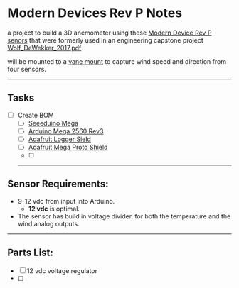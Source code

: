 # Modern Devices Rev P Notes

a project to build a 3D anemometer using these [Modern Device Rev P senors](https://moderndevice.com/product/wind-sensor-rev-p/) that were formerly used in an engineering capstone project [Wolf_DeWekker_2017.pdf](https://github.com/DeWekker-Lab/ModernDevices-RevP/blob/master/Wolf_DeWekker_2017.pdf)

will be mounted to a [vane mount](https://kestrelmeters.com/products/kestrel-rotating-vane-mount-carry-case-for-5000-series-1) to capture wind speed and direction from four sensors.

* * *

## Tasks
- [ ] Create BOM
	- [ ] [Seeeduino Mega](https://wiki.seeedstudio.com/Seeeduino_Mega/)
	- [ ] [Arduino Mega 2560 Rev3](https://store.arduino.cc/usa/mega-2560-r3)
	- [ ] [Adafruit Logger Sield](https://learn.adafruit.com/adafruit-data-logger-shield/overview)
	- [ ] [Adafruit Mega Proto Shield](https://www.adafruit.com/product/192)
	- [ ]

  * * *

## Sensor Requirements:
- 9-12 vdc from input into Arduino.
  - **12 vdc** is optimal.
- The sensor has build in voltage divider. for both the temperature and the wind analog outputs.

* * *

## Parts List:
- [ ] 12 vdc voltage regulator
- [ ]
